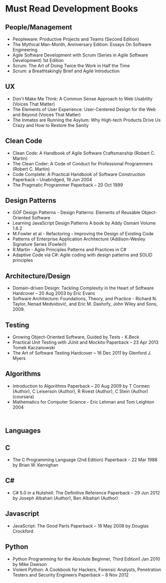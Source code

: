 # Must Read Development Books

People/Management
----------------------------------

* Peopleware: Productive Projects and Teams (Second Edition)
* The Mythical Man-Month, Anniversary Edition: Essays On Software Engineering
* Agile Software Development with Scrum (Series in Agile Software Development) 1st Edition
* Scrum: The Art of Doing Twice the Work in Half the Time
* Scrum: a Breathtakingly Brief and Agile Introduction

UX
----------------------------------

* Don't Make Me Think: A Common Sense Approach to Web Usability (Voices That Matter)
* The Elements of User Experience: User-Centered Design for the Web and Beyond (Voices That Matter)
* The Inmates are Running the Asylum: Why High-tech Products Drive Us Crazy and How to Restore the Sanity

Clean Code
----------------------------------

* Clean Code: A Handbook of Agile Software Craftsmanship (Robert C. Martin)
* The Clean Coder: A Code of Conduct for Professional Programmers (Robert C. Martin)
* Code Complete: A Practical Handbook of Software Construction Paperback – Unabridged, 19 Jun 2004
* The Pragmatic Programmer Paperback – 20 Oct 1999

Design Patterns
----------------------------------

* GOF Design Patterns - Design Patterns: Elements of Reusable Object-Oriented Software
* Learning JavaScript Design Patterns A book by Addy Osmani Volume 1.6.2
* M.Fowler et al - Refactoring - Improving the Design of Existing Code
* Patterns of Enterprise Application Architecture (Addison-Wesley Signature Series (Fowler)) 
* R.Martin - Agile Principles Patterns and Practices in C#
* Adaptive Code via C#: Agile coding with design patterns and SOLID principles

Architecture/Design
----------------------------------

* Domain-driven Design: Tackling Complexity in the Heart of Software Hardcover – 20 Aug 2003 by Eric Evans
* Software Architecture: Foundations, Theory, and Practice - Richard N. Taylor, Nenad Medvidović, and Eric M. Dashofy, John Wiley and Sons, 2009.

Testing
----------------------------------

* Growing Object-Oriented Software, Guided by Tests - K.Beck
* Practical Unit Testing with JUnit and Mockito Paperback – 23 Apr 2013 Tomek Kaczanowski
* The Art of Software Testing Hardcover – 16 Dec 2011 by Glenford J. Myers 

Algorithms
----------------------------------

* Introduction to Algorithms Paperback – 20 Aug 2009 by T Cormen (Author), C Leiserson (Author), R Rivest (Author), C Stein (Author) (coursara)
* Mathematics for Computer Science - Eric Lehman and Tom Leighton 2004


<br /> Languages
----------------------------------

C
----------------------------------

* The C Programming Language (2nd Edition) Paperback – 22 Mar 1988 by Brian W. Kernighan

C#
----------------------------------

* C# 5.0 in a Nutshell: The Definitive Reference Paperback – 29 Jun 2012 by Joseph Albahari  (Author), Ben Albahari (Author)

Javascript
----------------------------------

* JavaScript: The Good Parts Paperback – 18 May 2008 by Douglas Crockford

Python
----------------------------------

* Python Programming for the Absolute Beginner, Third Edition1 Jan 2010 by Mike Dawson
* Violent Python: A Cookbook for Hackers, Forensic Analysts, Penetration Testers and Security Engineers Paperback – 8 Nov 2012
